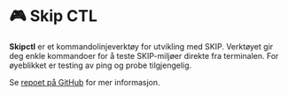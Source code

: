 # 🎮 Skip CTL

**Skipctl** er et kommandolinjeverktøy for utvikling med SKIP.
Verktøyet gir deg enkle kommandoer for å teste SKIP-miljøer direkte fra terminalen.
For øyeblikket er testing av ping og probe tilgjengelig.


Se [repoet på GitHub](https://github.com/kartverket/skipctl) for mer informasjon.

